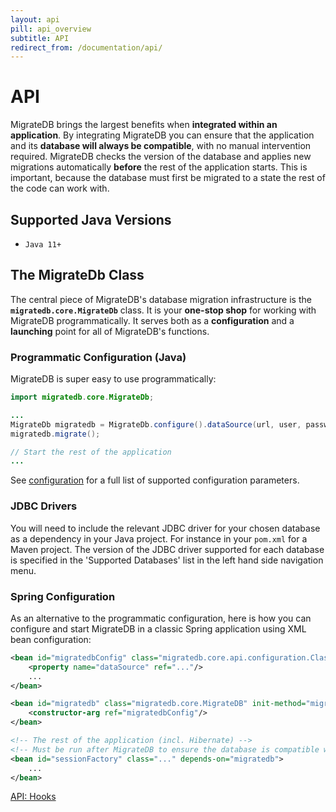 ```yaml
---
layout: api
pill: api_overview
subtitle: API
redirect_from: /documentation/api/
---
```


# API

MigrateDB brings the largest benefits when **integrated within an application**. By integrating MigrateDB
you can ensure that the application and its **database will always be compatible**, with no manual
intervention required. MigrateDB checks the version of the database and applies new migrations automatically
**before** the rest of the application starts. This is important, because the database must first
be migrated to a state the rest of the code can work with.

## Supported Java Versions

- `Java 11+`

## The MigrateDb Class

The central piece of MigrateDB's database migration infrastructure is the
**`migratedb.core.MigrateDb`**
class. It is your **one-stop shop** for working with MigrateDB programmatically. It serves both as a
**configuration** and a **launching** point for all of MigrateDB's functions.

### Programmatic Configuration (Java)

MigrateDB is super easy to use programmatically:

```java
import migratedb.core.MigrateDb;

...
MigrateDb migratedb = MigrateDb.configure().dataSource(url, user, password).load();
migratedb.migrate();

// Start the rest of the application
...
```

See [configuration](/migratedb/documentation/configuration/parameters) for a full list of supported configuration parameters.

### JDBC Drivers

You will need to include the relevant JDBC driver for your chosen database as a dependency in your Java project.
For instance in your `pom.xml` for a Maven project. The version of the JDBC driver supported for each database is
specified in the 'Supported Databases' list in the left hand side navigation menu.

### Spring Configuration

As an alternative to the programmatic configuration, here is how you can configure and start MigrateDB in a classic
Spring application using XML bean configuration:

```xml
<bean id="migratedbConfig" class="migratedb.core.api.configuration.ClassicConfiguration">
    <property name="dataSource" ref="..."/>
    ...
</bean>

<bean id="migratedb" class="migratedb.core.MigrateDB" init-method="migrate">
    <constructor-arg ref="migratedbConfig"/>
</bean>

<!-- The rest of the application (incl. Hibernate) -->
<!-- Must be run after MigrateDB to ensure the database is compatible with the code -->
<bean id="sessionFactory" class="..." depends-on="migratedb">
    ...
</bean>
```

<p class="next-steps">
    <a class="btn btn-primary" href="/migratedb/documentation/usage/api/hooks">API: Hooks <i class="fa fa-arrow-right"></i></a>
</p>


